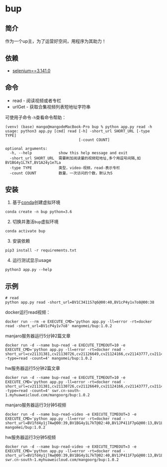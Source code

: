 # bup
## 简介
作为一个up主，为了运营好空间，用程序为其助力！

## 依赖
* [selenium==3.141.0](https://python-selenium-zh.readthedocs.io/zh_CN/latest/)

## 命令
* read - 阅读视频或者专栏
* urlGet - 获取合集视频列表短地址字符串

可使用子命令`-h`查看命令帮助：
``` shell
(venv) (base) mango@mangodeMacBook-Pro bup % python app.py read -h
usage: python3 app.py [cmd] read [-h] -short_url SHORT_URL [-type TYPE]
                                 [-count COUNT]

optional arguments:
  -h, --help            show this help message and exit
  -short_url SHORT_URL  需要刷加阅读量的视频短地址,多个用逗号间隔,如BV1BG4y1L7kT,BV1A24y1e7La
  -type TYPE            类型，video-视频，read-表示专栏
  -count COUNT          数量，一次访问的个数，默认为5
```


## 安装
1. 基于[conda](https://docs.conda.io/en/latest/miniconda.html)创建虚拟环境
``` shell
conda create -n bup python=3.6
```
2. 切换并激活`bup`虚拟环境
``` shell
conda activate bup
```
3. 安装依赖
``` shell
pip3 install -r requirements.txt
```
4. 运行测试显示usage
``` shell
python3 app.py --help
```

## 示例
```shell
# read
python app.py read -short_url=BV1C3411S7q6@00:40,BV1cP4y1v7o8@00:38
```
docker运行read视频：
```shell
docker run --rm -e EXECUTE_CMD='python app.py -ll=error -rt=docker read -short_url=BV1cP4y1v7o8' mangomei/bup:1.0.2 
```
manjaro服务器运行5分钟2篇文章
``` shell
docker run -d --name bup-read -e EXECUTE_TIMEOUT=10 -e EXECUTE_CMD='python app.py -ll=error -rt=docker read -short_url=cv21131381,cv21130726,cv21126649,cv21124166,cv21143777,cv21143782,cv21143774 -type=read -count=4' mangomei/bup:1.0.2 
```
hw服务器运行5分钟2篇文章
``` shell
docker run -d --name bup-read -e EXECUTE_TIMEOUT=10 -e EXECUTE_CMD='python app.py -ll=error -rt=docker read -short_url=cv21131381,cv21130726,cv21126649,cv21124166,cv21143777,cv21143782,cv21143774 -type=read -count=4' swr.cn-south-1.myhuaweicloud.com/mangoorg/bup:1.0.2 
```
manjaro服务器运行3分钟5视频
``` shell
docker run -d --name bup-read-video -e EXECUTE_TIMEOUT=3 -e EXECUTE_CMD='python app.py -ll=error -rt=docker read -short_url=BV1fd4y1j7Aw@00:39,BV1BG4y1L7kT@02:40,BV1JP411F7pG@00:13,BV1L84y1e7fy@02:20,BV1DP4y1r7YF@01:02,BV16d4y1E7T4@16:47,BV1hM41187QH@11:29,BV18R4y1m7VN@00:11,BV1Y841157YF@18:04,BV1Lv4y1o7Ps@09:08,BV1f44y1S7AW@17:47,BV1S8411G7VS@20:24' mangomei/bup:1.0.2
```
hw服务器运行3分钟5视频
``` shell
docker run -d --name bup-read-video -e EXECUTE_TIMEOUT=3 -e EXECUTE_CMD='python app.py -ll=error -rt=docker read -short_url=BV1fd4y1j7Aw@00:39,BV1BG4y1L7kT@02:40,BV1JP411F7pG@00:13,BV1L84y1e7fy@02:20,BV1DP4y1r7YF@01:02,BV16d4y1E7T4@16:47,BV1hM41187QH@11:29,BV18R4y1m7VN@00:11,BV1Y841157YF@18:04,BV1Lv4y1o7Ps@09:08,BV1f44y1S7AW@17:47,BV1S8411G7VS@20:24' swr.cn-south-1.myhuaweicloud.com/mangoorg/bup:1.0.2 
```
